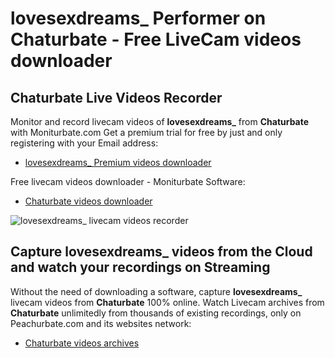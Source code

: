 # lovesexdreams_ Performer on Chaturbate - Free LiveCam videos downloader

## Chaturbate Live Videos Recorder

Monitor and record livecam videos of **lovesexdreams_** from **Chaturbate** with Moniturbate.com
Get a premium trial for free by just and only registering with your Email address:
* [lovesexdreams_ Premium videos downloader](https://moniturbate.com/request-demo-licence-key.html)

Free livecam videos downloader - Moniturbate Software:
* [Chaturbate videos downloader](https://moniturbate.com/moniturbate-download-software.html)

![lovesexdreams_ livecam videos recorder](https://peachurnet.com/templates/moniturbate-software.png)


## Capture lovesexdreams_ videos from the Cloud and watch your recordings on Streaming

Without the need of downloading a software, capture **lovesexdreams_** livecam videos from **Chaturbate** 100% online.
Watch Livecam archives from **Chaturbate** unlimitedly from thousands of existing recordings, only on Peachurbate.com and its websites network:
* [Chaturbate videos archives](https://peachurnet.com/)